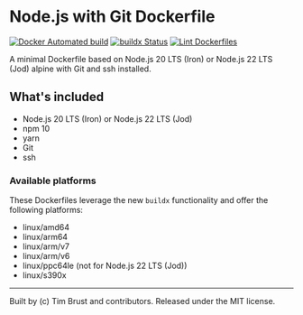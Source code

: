 # Node.js with Git Dockerfile

[![Docker Automated build](https://img.shields.io/docker/automated/timbru31/node-alpine-git.svg)](https://hub.docker.com/r/timbru31/node-alpine-git/)
[![buildx Status](https://github.com/timbru31/docker-node-alpine-git/workflows/buildx/badge.svg)](https://github.com/timbru31/docker-node-alpine-git/actions?query=workflow%3Abuildx)
[![Lint Dockerfiles](https://github.com/timbru31/docker-node-alpine-git/workflows/Lint%20Dockerfiles/badge.svg)](https://github.com/timbru31/docker-node-alpine-git/actions?query=workflow%3A%22Lint+Dockerfiles%22)

A minimal Dockerfile based on Node.js 20 LTS (Iron) or Node.js 22 LTS (Jod) alpine with Git and ssh installed.

## What's included

- Node.js 20 LTS (Iron) or Node.js 22 LTS (Jod)
- npm 10
- yarn
- Git
- ssh

### Available platforms

These Dockerfiles leverage the new `buildx` functionality and offer the following platforms:

- linux/amd64
- linux/arm64
- linux/arm/v7
- linux/arm/v6
- linux/ppc64le (not for Node.js 22 LTS (Jod))
- linux/s390x

---

Built by (c) Tim Brust and contributors. Released under the MIT license.
